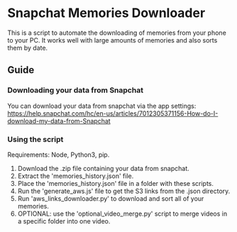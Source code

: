 # Snapchat Memories Downloader
 This is a script to automate the downloading of memories from your phone to your PC. It works well with large amounts of memories and also sorts them by date.

## Guide
### Downloading your data from Snapchat
You can download your data from snapchat via the app settings:
https://help.snapchat.com/hc/en-us/articles/7012305371156-How-do-I-download-my-data-from-Snapchat

### Using the script
Requirements: Node, Python3, pip.
1. Download the .zip file containing your data from snapchat.
2. Extract the 'memories_history.json' file.
3. Place the 'memories_history.json' file in a folder with these scripts.
4. Run the 'generate_aws.js' file to get the S3 links from the .json directory.
5. Run 'aws_links_downloader.py' to download and sort all of your memories.
6. OPTIONAL: use the 'optional_video_merge.py' script to merge videos in a specific folder into one video.